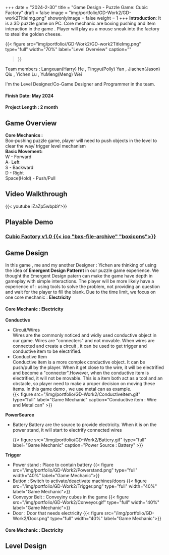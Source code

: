 +++
date = "2024-2-30"
title = "Game Design - Puzzle Game: Cubic Factory"
draft = false
image = "img/portfolio/GD-Work2/GD-work2TitleImg.png"
showonlyimage = false
weight = 1
+++
**Introduction**: It is a 3D puzzle game on PC.
Core mechanic are boxing pushing and item interaction in the game . Player will play as a mouse sneak into the factory to steal the golden cheese.

<!--more-->
{{< figure
  src="img/portfolio//GD-Work2/GD-work2TitleImg.png"
  type="full"
  width="70%"
  label="Level Overview"
  caption="" 
>}}

Team members : 
Langxuan(Harry) He , Tingyu(Polly) Yan , Jiachen(Jason) Qiu , Yichen Lu , YuMeng(Meng) Wei

I'm the Level Designer/Co-Game Designer and Programmer in the team.

#### Finish Date: May 2024
#### Project Length : 2 month

## Game Overview
**Core Mechanics :**\
Box-pushing puzzle game, player will need to push objects in the level to clear the way/ trigger level mechanism\
**Basic Movement:**\
W - Forward\
A- Left\
S - Backward\
D - Right\
Space(Hold) - Push/Pull
## Video Walkthrough
{{< youtube iZaZp5wbpbY>}}
## Playable Demo
### [Cubic Factory v1.0  {{< ico "bxs-file-archive" "boxicons">}}](https://drive.google.com/file/d/15R7o-XaQ1GTrDYSuLYxwxKQXlBw8MMLt/view?usp=sharing "Game Demo")

## Game Design

In this game , me and my another Designer : Yichen are thinking of using the idea of **Emergent Design Patternt** in our puzzle game experience. We thought the Emergent Design patern can make the game have depth in gameplay with simple interactions. The player will be more likely have a experience of : using tools to solve the problem, not providing an question and wait for the player to fill the blank. Due to the time limit, we focus on one core mechanic : **Electricity**

#### Core Mechanic : Electricity

**Conductive**
* Circuit/Wires\
    Wires are the commonly noticed and widly used conductive object in our game. Wires are "connecters" and not movable. When wires are connected and create a circuit , it can be used to get trigger and conductive item to be electrified.
* Conductive Item\
    Conductive item is a more complex conductive object. It can be push/pull by the player. When it get close to the wire, it will be electrified and become a "connecter".However, when the conductive item is electrified, it will not be movable. This is a item both act as a tool and an obstacle, so player need to make a proper decision on moving these items. In this game demo , we use metal can as example.\
{{< figure
  src="/img/portfolio/GD-Work2/ConductiveItem.gif"
  type="full"
  label="Game Mechanic"
  caption="Conductive item : Wire and Metal can" >}}

**PowerSource**
* Battery
  Battery are the source to provide electricity. When it is on the power stand, it will start to electrify connected wires

  {{< figure
  src="/img/portfolio/GD-Work2/Battery.gif"
  type="full"
  label="Game Mechanic"
  caption="Power Source : Battery" >}}

**Trigger**
* Power stand : Place to contain battery
 {{< figure
  src="/img/portfolio/GD-Work2/Powerstand.png"
  type="full"
  width="40%"
  label="Game Mechanic">}}
* Button : Switch to activate/deactivate machines/doors
  {{< figure
  src="/img/portfolio/GD-Work2/Trigger.png"
  type="full"
  width="40%"
  label="Game Mechanic">}}
* Conveyor Belt : Conveyiny cubes in the game
  {{< figure
  src="/img/portfolio/GD-Work2/Conveyor.gif"
  type="full"
  width="40%"
  label="Game Mechanic">}}
* Door : Door that needs electricity
  {{< figure
  src="/img/portfolio/GD-Work2/Door.png"
  type="full"
  width="40%"
  label="Game Mechanic">}}


#### Core Mechanic : Electricity
  
## Level Design




